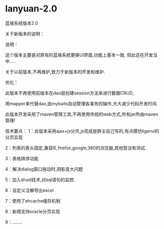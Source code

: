 lanyuan-2.0
===========

蓝缘系统版本2.0

关于新版本的说明：

说明：

这个版本主要是对原有的蓝缘系统更换UI界面,功能上基本一致, 但此还在开发当中.....

关于以前版本,不再维护,致力于新版本的开发和维护.

优化：

此版本不再使用前版本在dao层创建session方法来进行数据CRUD,

用mapper来代替dao,由mybaits自动管理各事务的操作,大大减少代码开发时间.

此版本开发采用了maven管理工具,不再使用传统的web方式,所有jar所由maven管理!


技术要点：
1：此版本采用ajax+js分页,js完成是群主自己写的,有点模仿ligerui的分页实现 

2：列表的表头固定,兼容IE,firefox,google,360的浏览器,其他暂没有测试.

3：表格排序功能

4：解决dialog窗口拖动时,阴影变大问题

5：加入druid技术,对sql语句的监控.

6：自定义注解导出excel

7：使用了ehcache缓存机制

8：新增支持oracle分页实现

9：........

